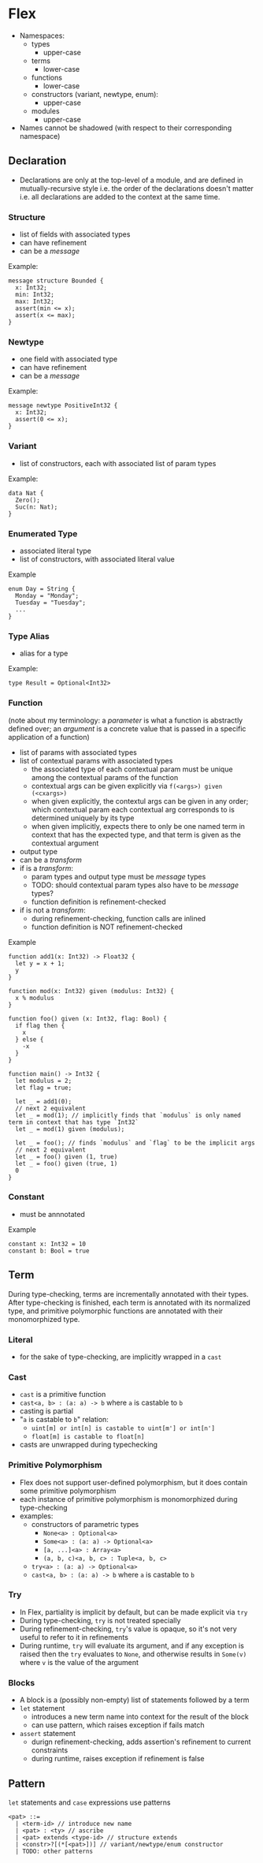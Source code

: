 # Flex

- Namespaces:
  - types
    - upper-case
  - terms
    - lower-case
  - functions
    - lower-case
  - constructors (variant, newtype, enum):
    - upper-case
  - modules
    - upper-case
- Names cannot be shadowed (with respect to their corresponding namespace)

## Declaration

- Declarations are only at the top-level of a module, and are defined in
  mutually-recursive style i.e. the order of the declarations doesn't matter
  i.e. all declarations are added to the context at the same time.

### Structure

- list of fields with associated types
- can have refinement
- can be a _message_

Example:
```
message structure Bounded {
  x: Int32;
  min: Int32;
  max: Int32;
  assert(min <= x);
  assert(x <= max);
}
```

### Newtype

- one field with associated type
- can have refinement
- can be a _message_

Example:
```
message newtype PositiveInt32 {
  x: Int32;
  assert(0 <= x);
}
```

### Variant

- list of constructors, each with associated list of param types

Example:
```
data Nat {
  Zero();
  Suc(n: Nat);
}
```

### Enumerated Type

- associated literal type
- list of constructors, with associated literal value

Example
```
enum Day = String {
  Monday = "Monday";
  Tuesday = "Tuesday";
  ...
}
```

### Type Alias

- alias for a type

Example:
```
type Result = Optional<Int32>
```

### Function

(note about my terminology: a _parameter_ is what a function is abstractly
defined over; an _argument_ is a concrete value that is passed in a specific
application of a function)

- list of params with associated types
- list of contextual params with associated types
  - the associated type of each contextual param must be unique among the
    contextual params of the function
  - contextual args can be given explicitly via `f(<args>) given (<cxargs>)` 
  - when given explicitly, the contextul args can be given in any order; which
    contextual param each contextual arg corresponds to is determined uniquely
    by its type
  - when given implicitly, expects there to only be one named term in context
    that has the expected type, and that term is given as the contextual
    argument
- output type
- can be a _transform_
- if is a _transform_:
  - param types and output type must be _message_ types
  - TODO: should contextual param types also have to be _message_ types?
  - function definition is refinement-checked
- if is not a _transform_:
  - during refinement-checking, function calls are inlined
  - function definition is NOT refinement-checked

Example
```
function add1(x: Int32) -> Float32 {
  let y = x + 1;
  y
}

function mod(x: Int32) given (modulus: Int32) {
  x % modulus
}

function foo() given (x: Int32, flag: Bool) {
  if flag then {
    x
  } else {
    -x
  }
}

function main() -> Int32 {
  let modulus = 2;
  let flag = true;

  let _ = add1(0);
  // next 2 equivalent
  let _ = mod(1); // implicitly finds that `modulus` is only named term in context that has type `Int32`
  let _ = mod(1) given (modulus);
  
  let _ = foo(); // finds `modulus` and `flag` to be the implicit args
  // next 2 equivalent
  let _ = foo() given (1, true)
  let _ = foo() given (true, 1)
  0
}
```

### Constant

- must be annnotated

Example
```
constant x: Int32 = 10
constant b: Bool = true
```

## Term

During type-checking, terms are incrementally annotated with their types. After
type-checking is finished, each term is annotated with its normalized type, and
primitive polymorphic functions are annotated with their monomorphized type.

### Literal

- for the sake of type-checking, are implicitly wrapped in a `cast`

### Cast

- `cast` is a primitive function
- `cast<a, b> : (a: a) -> b` where `a` is castable to `b`
- casting is partial
- "`a` is castable to `b`" relation:
  - `uint[m] or int[n] is castable to uint[m'] or int[n']`
  - `float[m] is castable to float[n]`
- casts are unwrapped during typechecking

### Primitive Polymorphism

- Flex does not support user-defined polymorphism, but it does contain some
  primitive polymorphism
- each instance of primitive polymorphism is monomorphized during type-checking
- examples:
  - constructors of parametric types
    - `None<a> : Optional<a>`
    - `Some<a> : (a: a) -> Optional<a>`
    - `[a, ...]<a> : Array<a>`
    - `(a, b, c)<a, b, c> : Tuple<a, b, c>`
  - `try<a> : (a: a) -> Optional<a>`
  - `cast<a, b> : (a: a) -> b` where `a` is castable to `b`

### Try

- In Flex, partiality is implicit by default, but can be made explicit via `try`
- During type-checking, `try` is not treated specially
- During refinement-checking, `try`'s value is opaque, so it's not very useful
  to refer to it in refinements
- During runtime, `try` will evaluate its argument, and if any exception is raised
  then the `try` evaluates to `None`, and otherwise results in `Some(v)` where
  `v` is the value of the argument

### Blocks

- A block is a (possibly non-empty) list of statements followed by a term
- `let` statement
  - introduces a new term name into context for the result of the block
  - can use pattern, which raises exception if fails match
- `assert` statement
  - durign refinement-checking, adds assertion's refinement to current
    constraints
  - during runtime, raises exception if refinement is false

## Pattern

`let` statements and `case` expressions use patterns

```
<pat> ::=
  | <term-id> // introduce new name
  | <pat> : <ty> // ascribe
  | <pat> extends <type-id> // structure extends
  | <constr>?[(*[<pat>])] // variant/newtype/enum constructor
  | TODO: other patterns
```

